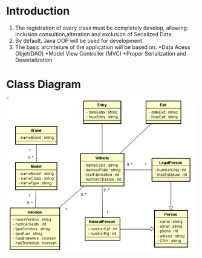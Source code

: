 # Introduction
1. The registration of every class must be completely develop, allowing: inclusion consultion,alteration and exclusion of Serialized Data.
2. By default, Java OOP will be used for development. 
3. The basic architeture of the application will be based on:
*Data Acess Objet(DAO)
*Model View Controller (MVC)
*Proper Serialization and Deserialization


# Class Diagram
![alt text](https://raw.githubusercontent.com/pedro-ca/Parking-Lot-Control/9ef08fa444967b29d4769f867153c23c1aa248a8/Expecifications/Clases%20Diagram.PNG)
